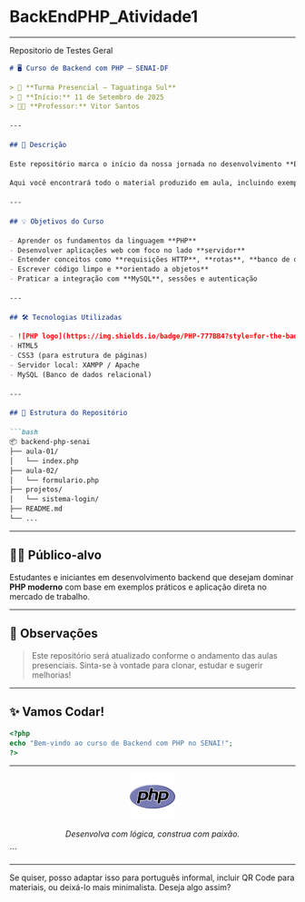 # BackEndPHP_Atividade1
---
Repositorio de Testes Geral

````markdown
# 🖥️ Curso de Backend com PHP — SENAI-DF

> 📍 **Turma Presencial — Taguatinga Sul**  
> 📅 **Início:** 11 de Setembro de 2025  
> 👨‍🏫 **Professor:** Vitor Santos

---

## 📘 Descrição

Este repositório marca o início da nossa jornada no desenvolvimento **Backend com PHP**, parte do curso presencial oferecido pelo **SENAI-DF — Unidade Taguatinga Sul**.

Aqui você encontrará todo o material produzido em aula, incluindo exemplos práticos, exercícios, projetos e referências. O conteúdo é focado em uma abordagem **clássica e elegante**, visando formar uma base sólida em **PHP** e boas práticas de programação backend.

---

## 💡 Objetivos do Curso

- Aprender os fundamentos da linguagem **PHP**
- Desenvolver aplicações web com foco no lado **servidor**
- Entender conceitos como **requisições HTTP**, **rotas**, **banco de dados** e **segurança**
- Escrever código limpo e **orientado a objetos**
- Praticar a integração com **MySQL**, sessões e autenticação

---

## 🛠️ Tecnologias Utilizadas

- ![PHP logo](https://img.shields.io/badge/PHP-777BB4?style=for-the-badge&logo=php&logoColor=white)
- HTML5
- CSS3 (para estrutura de páginas)
- Servidor local: XAMPP / Apache
- MySQL (Banco de dados relacional)

---

## 📁 Estrutura do Repositório

```bash
📦 backend-php-senai
├── aula-01/
│   └── index.php
├── aula-02/
│   └── formulario.php
├── projetos/
│   └── sistema-login/
├── README.md
└── ...
````

---

## 🧑‍💻 Público-alvo

Estudantes e iniciantes em desenvolvimento backend que desejam dominar **PHP moderno** com base em exemplos práticos e aplicação direta no mercado de trabalho.

---

## 📝 Observações

> Este repositório será atualizado conforme o andamento das aulas presenciais.
> Sinta-se à vontade para clonar, estudar e sugerir melhorias!

---

## ✨ Vamos Codar!

```php
<?php
echo "Bem-vindo ao curso de Backend com PHP no SENAI!";
?>
```

---

<div align="center">
  <img src="https://raw.githubusercontent.com/devicons/devicon/master/icons/php/php-original.svg" width="80" alt="PHP logo">
  <p><em>Desenvolva com lógica, construa com paixão.</em></p>
</div>
```

---

Se quiser, posso adaptar isso para português informal, incluir QR Code para materiais, ou deixá-lo mais minimalista. Deseja algo assim?
